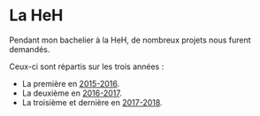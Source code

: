 # La HeH

Pendant mon bachelier à la HeH, de nombreux projets nous furent demandés.

Ceux-ci sont répartis sur les trois années :

- La première en [2015-2016](2015-2016).  
- La deuxième en [2016-2017](2016-2017).
- La troisième et dernière en [2017-2018](2017-2018).
